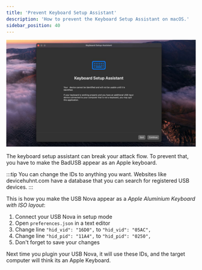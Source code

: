 ```yaml
---
title: 'Prevent Keyboard Setup Assistant'
description: 'How to prevent the Keyboard Setup Assistant on macOS.'
sidebar_position: 40
---
```


![Screenshot of Keyboard Setup Assistant on macOS](/img/usage/assistant.jpg)

The keyboard setup assistant can break your attack flow. To prevent that, you have to make the BadUSB appear as an Apple keyboard.

:::tip
You can change the IDs to anything you want. Websites like devicehuhnt.com have a database that you can search for registered USB devices.
:::

This is how you make the USB Nova appear as a *Apple Aluminium Keyboard with ISO layout*:

1. Connect your USB Nova in setup mode
2. Open `preferences.json` in a text editor
3. Change line `"hid_vid": "16D0",` to `"hid_vid": "05AC",`
4. Change line `"hid_pid": "11A4",` to `"hid_pid": "0250",`
5. Don't forget to save your changes

Next time you plugin your USB Nova, it will use these IDs, and the target computer will think its an Apple Keyboard.